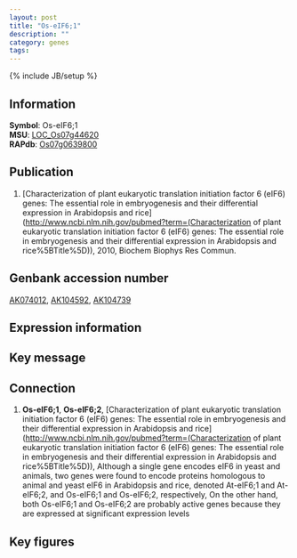 ```yaml
---
layout: post
title: "Os-eIF6;1"
description: ""
category: genes
tags: 
---
```

{% include JB/setup %}

## Information
__Symbol__: Os-eIF6;1  
__MSU__: [LOC_Os07g44620](http://rice.plantbiology.msu.edu/cgi-bin/ORF_infopage.cgi?orf=LOC_Os07g44620)  
__RAPdb__: [Os07g0639800](http://rapdb.dna.affrc.go.jp/viewer/gbrowse_details/irgsp1?name=Os07g0639800)  

## Publication
1. [Characterization of plant eukaryotic translation initiation factor 6 (eIF6) genes: The essential role in embryogenesis and their differential expression in Arabidopsis and rice](http://www.ncbi.nlm.nih.gov/pubmed?term=(Characterization of plant eukaryotic translation initiation factor 6 (eIF6) genes: The essential role in embryogenesis and their differential expression in Arabidopsis and rice%5BTitle%5D)), 2010, Biochem Biophys Res Commun.

## Genbank accession number
[AK074012](http://www.ncbi.nlm.nih.gov/nuccore/AK074012), [AK104592](http://www.ncbi.nlm.nih.gov/nuccore/AK104592), [AK104739](http://www.ncbi.nlm.nih.gov/nuccore/AK104739)

## Expression information

## Key message

## Connection
1. __Os-eIF6;1__, __Os-eIF6;2__, [Characterization of plant eukaryotic translation initiation factor 6 (eIF6) genes: The essential role in embryogenesis and their differential expression in Arabidopsis and rice](http://www.ncbi.nlm.nih.gov/pubmed?term=(Characterization of plant eukaryotic translation initiation factor 6 (eIF6) genes: The essential role in embryogenesis and their differential expression in Arabidopsis and rice%5BTitle%5D)),  Although a single gene encodes eIF6 in yeast and animals, two genes were found to encode proteins homologous to animal and yeast eIF6 in Arabidopsis and rice, denoted At-eIF6;1 and At-eIF6;2, and Os-eIF6;1 and Os-eIF6;2, respectively, On the other hand, both Os-eIF6;1 and Os-eIF6;2 are probably active genes because they are expressed at significant expression levels

## Key figures


